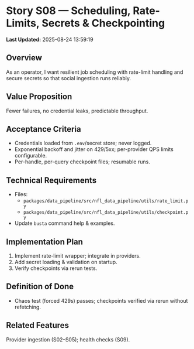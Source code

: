 # Story S08 — Scheduling, Rate-Limits, Secrets & Checkpointing

**Last Updated:** 2025-08-24 13:59:19

## Overview
As an operator, I want resilient job scheduling with rate-limit handling and secure secrets so that social ingestion runs reliably.

## Value Proposition
Fewer failures, no credential leaks, predictable throughput.

## Acceptance Criteria
- Credentials loaded from `.env`/secret store; never logged.
- Exponential backoff and jitter on 429/5xx; per-provider QPS limits configurable.
- Per-handle, per-query checkpoint files; resumable runs.

## Technical Requirements
- Files:
  - `packages/data_pipeline/src/nfl_data_pipeline/utils/rate_limit.py`
  - `packages/data_pipeline/src/nfl_data_pipeline/utils/checkpoint.py`
- Update `busta` command help & examples.

## Implementation Plan
1. Implement rate-limit wrapper; integrate in providers.
2. Add secret loading & validation on startup.
3. Verify checkpoints via rerun tests.

## Definition of Done
- Chaos test (forced 429s) passes; checkpoints verified via rerun without refetching.

## Related Features
Provider ingestion (S02–S05); health checks (S09).
